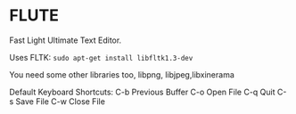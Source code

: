 FLUTE
=====

Fast Light Ultimate Text Editor.

Uses FLTK: `sudo apt-get install libfltk1.3-dev`

You need some other libraries too, libpng, libjpeg,libxinerama

Default Keyboard Shortcuts:
C-b		Previous Buffer
C-o		Open File
C-q		Quit
C-s		Save File
C-w		Close File

